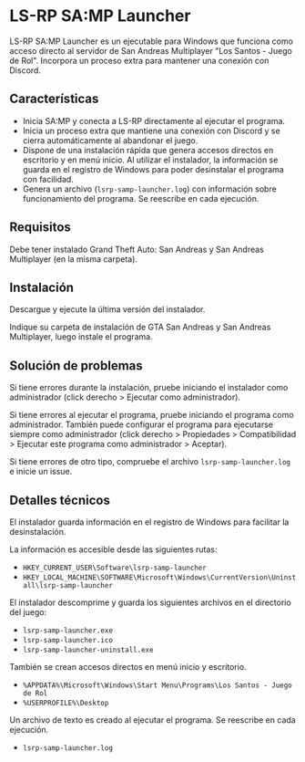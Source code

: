 # LS-RP SA:MP Launcher

LS-RP SA:MP Launcher es un ejecutable para Windows que funciona como acceso directo al servidor de San Andreas Multiplayer "Los Santos - Juego de Rol". Incorpora un proceso extra para mantener una conexión con Discord.

## Características
- Inicia SA:MP y conecta a LS-RP directamente al ejecutar el programa.
- Inicia un proceso extra que mantiene una conexión con Discord y se cierra automáticamente al abandonar el juego.
- Dispone de una instalación rápida que genera accesos directos en escritorio y en menú inicio. Al utilizar el instalador, la información se guarda en el registro de Windows para poder desinstalar el programa con facilidad.
- Genera un archivo (`lsrp-samp-launcher.log`) con información sobre funcionamiento del programa. Se reescribe en cada ejecución.

## Requisitos

Debe tener instalado Grand Theft Auto: San Andreas y San Andreas Multiplayer (en la misma carpeta).

## Instalación

Descargue y ejecute la última versión del instalador.

Indique su carpeta de instalación de GTA San Andreas y San Andreas Multiplayer, luego instale el programa.

## Solución de problemas

Si tiene errores durante la instalación, pruebe iniciando el instalador como administrador (click derecho > Ejecutar como administrador).

Si tiene errores al ejecutar el programa, pruebe iniciando el programa como administrador. También puede configurar el programa para ejecutarse siempre como administrador (click derecho > Propiedades > Compatibilidad > Ejecutar este programa como administrador > Aceptar).

Si tiene errores de otro tipo, compruebe el archivo `lsrp-samp-launcher.log` e inicie un issue.

## Detalles técnicos

El instalador guarda información en el registro de Windows para facilitar la desinstalación.

La información es accesible desde las siguientes rutas:

- `HKEY_CURRENT_USER\Software\lsrp-samp-launcher`
- `HKEY_LOCAL_MACHINE\SOFTWARE\Microsoft\Windows\CurrentVersion\Uninstall\lsrp-samp-launcher`

El instalador descomprime y guarda los siguientes archivos en el directorio del juego:

- `lsrp-samp-launcher.exe`
- `lsrp-samp-launcher.ico`
- `lsrp-samp-launcher-uninstall.exe`

También se crean accesos directos en menú inicio y escritorio.

- `%APPDATA%\Microsoft\Windows\Start Menu\Programs\Los Santos - Juego de Rol`
- `%USERPROFILE%\Desktop`

Un archivo de texto es creado al ejecutar el programa. Se reescribe en cada ejecución.

- `lsrp-samp-launcher.log`